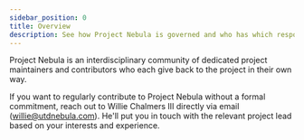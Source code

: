 ```yaml
---
sidebar_position: 0
title: Overview
description: See how Project Nebula is governed and who has which responsibilities for the team. Read our team's roles, including engineering, design, and leadership.
---
```


Project Nebula is an interdisciplinary community of dedicated project
maintainers and contributors who each give back to the project in their own way.

If you want to regularly contribute to Project Nebula without a formal
commitment, reach out to Willie Chalmers III directly via email
(willie@utdnebula.com). He'll put you in touch with the relevant project lead
based on your interests and experience.
